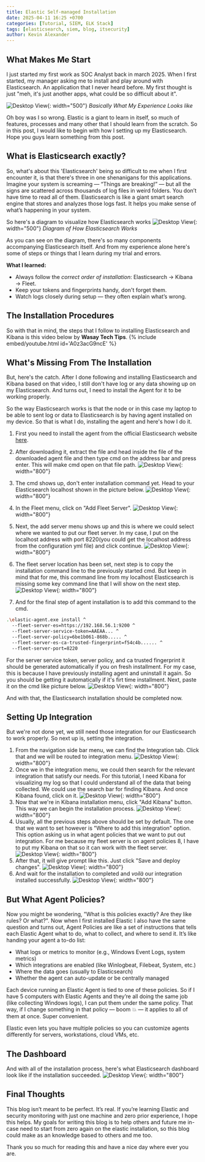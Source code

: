 ```yaml
---
title: Elastic Self-managed Installation
date: 2025-04-11 16:25 +0700
categories: [Tutorial, SIEM, ELK Stack]
tags: [elasticsearch, siem, blog, itsecurity]
author: Kevin Alexander
---
```


## What Makes Me Start

I just started my first work as SOC Analyst back in march 2025. When I first started, my manager asking me to install and play around with Elasticsearch. An application that I never heard before. My first thought is just "meh, it's just another apps, what could be so difficult about it". 

![Desktop View](/assets/img/posts/2025-04-11-elastic-self-managed-installation/how-do-we-tell-him-mr-krabs.jpg){: width="500"}
_Basically What My Experience Looks like_

Oh boy was I so wrong. Elastic is a giant to learn in itself, so much of features, processes and many other that I should learn from the scratch. So in this post, I would like to begin with how I setting up my Elasticsearch. Hope you guys learn something from this post.

## What is Elasticsearch exactly?

So, what's about this 'Elasticsearch' being so difficult to me when I first encounter it, is that there's three in one shenanigans for this applications. Imagine your system is screaming — “Things are breaking!” — but all the signs are scattered across thousands of log files in weird folders. You don’t have time to read all of them. Elasticsearch is like a giant smart search engine that stores and analyzes those logs fast. It helps you make sense of what’s happening in your system.

So here's a diagram to visualize how Elasticsearch works
![Desktop View](/assets/img/posts/2025-04-11-elastic-self-managed-installation/elastic-diagram.jpg){: width="500"}
_Diagram of How Elasticsearch Works_

As you can see on the diagram, there's so many components accompanying Elasticsearch itself. And from my experience alone here's some of steps or things that I learn during my trial and errors.

**What I learned:**
- Always follow the *correct order of installation*: Elasticsearch → Kibana → Fleet.
- Keep your tokens and fingerprints handy, don't forget them.
- Watch logs closely during setup — they often explain what’s wrong.

## The Installation Procedures
So with that in mind, the steps that I follow to installing Elasticsearch and Kibana is this video below by **Wasay Tech Tips**.
{% include embed/youtube.html id='A0z3acG9ncE' %}

## What's Missing From The Installation
But, here's the catch. After I done following and installing Elasticsearch and Kibana based on that video, I still don't have log or any data showing up on my Elasticsearch. And turns out, I need to install the Agent for it to be working properly.

So the way Elasticsearch works is that the node or in this case my laptop to be able to sent log or data to Elasticsearch is by having agent installed on my device. So that is what I do, installing the agent and here's how I do it.

1. First you need to install the agent from the official Elasticsearch website [here](https://www.elastic.co/downloads/elastic-agent).
2. After downloading it, extract the file and head inside the file of the downloaded agent file and then type cmd on the address bar and press enter. This will make cmd open on that file path.
![Desktop View](/assets/img/posts/2025-04-11-elastic-self-managed-installation/start-cmd-in-agent-folder.png){: width="800"}

3. The cmd shows up, don't enter installation command yet. Head to your Elasticsearch localhost shown in the picture below.
![Desktop View](/assets/img/posts/2025-04-11-elastic-self-managed-installation/elastic-fleet.png){: width="800"}
4. In the Fleet menu, click on "Add Fleet Server".
![Desktop View](/assets/img/posts/2025-04-11-elastic-self-managed-installation/add-elastic-fleet-server.png){: width="800"}
5. Next, the add server menu shows up and this is where we could select where we wanted to put our fleet server. In my case, I put on the localhost address with port 8220(you could get the localhost address from the configuration yml file) and click continue.
![Desktop View](/assets/img/posts/2025-04-11-elastic-self-managed-installation/start-fleet-server.png){: width="800"}
6. The fleet server location has been set, next step is to copy the installation command line to the previously started cmd. But keep in mind that for me, this command line from my localhost Elasticsearch is missing some key command line that I will show on the next step.
![Desktop View](/assets/img/posts/2025-04-11-elastic-self-managed-installation/fleet-server-install-command.png){: width="800"}
7. And for the final step of agent installation is to add this command to the cmd.
```bash
.\elastic-agent.exe install ^
  --fleet-server-es=https://192.168.56.1:9200 ^
  --fleet-server-service-token=AAEAA... ^
  --fleet-server-policy=6be1b061-868b..... ^
  --fleet-server-es-ca-trusted-fingerprint=f54c4b...... ^
  --fleet-server-port=8220
```
For the server service token, server policy, and ca trusted fingerprint it should be generated automatically if you on fresh installment. For my case, this is because I have previously installing agent and uninstall it again. So you should be getting it automatically if it's firt time installment.
Next, paste it on the cmd like picture below.
![Desktop View](/assets/img/posts/2025-04-11-elastic-self-managed-installation/additional-installation-command.png){: width="800"} 

And with that, the Elasticsearch installation should be completed now.

## Setting Up Integration
But we're not done yet, we still need those integration for our Elasticsearch to work properly. So next up is, setting the integration.

1. From the navigation side bar menu, we can find the Integration tab. Click that and we will be routed to integration menu.
![Desktop View](/assets/img/posts/2025-04-11-elastic-self-managed-installation/integration-menu.png){: width="800"} 
2. Once we in the integration menu, we could then search for the relevant integration that satisfy our needs. For this tutorial, I need Kibana for visualizing my log so that I could understand all of the data that being collected. We could use the search bar for finding Kibana. And once Kibana found, click on it.
![Desktop View](/assets/img/posts/2025-04-11-elastic-self-managed-installation/searching-integration.png){: width="800"} 
3. Now that we're in Kibana installation menu, click "Add Kibana" button. This way we can begin the installation process.
![Desktop View](/assets/img/posts/2025-04-11-elastic-self-managed-installation/kibana-installation.png){: width="800"} 
4. Usually, all the previous steps above should be set by default. The one that we want to set however is "Where to add this integration" option. This option asking us in what agent policies that we want to put out integration. For me because my fleet server is on agent policies 8, I have to put my Kibana on that so it can work with the fleet server.
![Desktop View](/assets/img/posts/2025-04-11-elastic-self-managed-installation/kibana-policies.png){: width="800"} 
5. After that, it will give prompt like this. Just click "Save and deploy changes".
![Desktop View](/assets/img/posts/2025-04-11-elastic-self-managed-installation/deploy-agent-and-integration.png){: width="800"}
6. And wait for the installation to completed and *voilà* our integration installed successfully.
![Desktop View](/assets/img/posts/2025-04-11-elastic-self-managed-installation/complete-integration.png){: width="800"}

## But What Agent Policies?
Now you might be wondering, "What is this policies exactly? Are they like rules? Or what?". Now when I first installed Elastic I also have the same question and turns out, Agent Policies are like a set of instructions that tells each Elastic Agent what to do, what to collect, and where to send it. It’s like handing your agent a to-do list:

- What logs or metrics to monitor (e.g., Windows Event Logs, system metrics)
- Which integrations are enabled (like Winlogbeat, Filebeat, System, etc.)
- Where the data goes (usually to Elasticsearch)
- Whether the agent can auto-update or be centrally managed

Each device running an Elastic Agent is tied to one of these policies. So if I have 5 computers with Elastic Agents and they’re all doing the same job (like collecting Windows logs), I can put them under the same policy. That way, if I change something in that policy — boom 💥 — it applies to all of them at once. Super convenient.

Elastic even lets you have multiple policies so you can customize agents differently for servers, workstations, cloud VMs, etc.

## The Dashboard
And with all of the installation process, here's what Elasticsearch dashboard look like if the installation succeeded.
![Desktop View](/assets/img/posts/2025-04-11-elastic-self-managed-installation/elastic-dashboard.png){: width="800"}

## Final Thoughts
This blog isn’t meant to be perfect. It’s real. If you’re learning Elastic and security monitoring with just one machine and zero prior experience, I hope this helps. My goals for writing this blog is to help others and future me in-case need to start from zero again on the elastic installation, so this blog could make as an knowledge based to others and me too.

Thank you so much for reading this and have a nice day where ever you are.